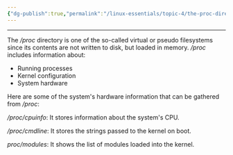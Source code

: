 ```yaml
---
{"dg-publish":true,"permalink":"/linux-essentials/topic-4/the-proc-directory/","noteIcon":""}
---
```


---
The _/proc_ directory is one of the so-called virtual or pseudo filesystems since its contents are not written to disk, but loaded in memory. _/proc_ includes information about:
- Running processes
- Kernel configuration
- System hardware

Here are some of the system's hardware information that can be gathered from _/proc_:

_/proc/cpuinfo_: It stores information about the system's CPU.

_/proc/cmdline_: It stores the strings passed to the kernel on boot.

_proc/modules_: It shows the list of modules loaded into the kernel.